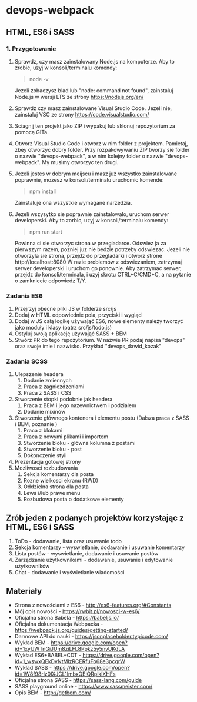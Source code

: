# devops-webpack

## HTML, ES6 i SASS

### 1. Przygotowanie
1. Sprawdz, czy masz zainstalowany Node.js na komputerze. Aby to zrobic, uzyj w konsoli/terminalu komendy:

    > node -v

    Jezeli zobaczysz blad lub "node: command not found", zainstaluj Node.js w wersji LTS ze strony https://nodejs.org/en/
2. Sprawdz czy masz zainstalowane Visual Studio Code. Jezeli nie, zainstaluj VSC ze strony https://code.visualstudio.com/
3. Sciagnij ten projekt jako ZIP i wypakuj lub sklonuj repozytorium za pomocą GITa.
4. Otworz Visual Studio Code i otworz w nim folder z projektem. Pamietaj, zbey otworzyc dobry folder. Przy rozpakowywaniu ZIP tworzy sie folder o nazwie "devops-webpack", a w nim kolejny folder o nazwie "devops-webpack". My musimy otworzyc ten drugi.
5. Jezeli jestes w dobrym meijscu i masz juz wszystko zainstalowane poprawnie, mozesz w konsoli/terminalu uruchomic komende:

    > npm install

    Zainstaluje ona wszystkie wymagane narzedzia.
6. Jezeli wszysytko sie poprawnie zainstalowalo, uruchom serwer developerski. Aby to zorbic, uzyj w konsoli/terminalu komendy:

    > npm run start

    Powinna ci sie otworzyc strona w przegladarce. Odswiez ja za pierwszym razem, pozniej juz nie bedzie potrzeby odswiezac.
    Jezeli nie otworzyla sie strona, przejdz do przegladarki i otworz strone http://localhost:8080
    W razie problemów z odswiezaniem, zatrzymaj serwer developerski i uruchom go ponownie. Aby zatrzymac serwer, przejdz do konsoli/terminala, i uzyj skrotu CTRL+C/CMD+C, a na pytanie o zamkniecie odpowiedz T/Y. 

### Zadania ES6

1. Przejrzyj obecne pliki JS w folderze src/js
2. Dodaj w HTML odpowiednie pola, przyciski i wygląd
3. Dodaj w JS całą logikę używająć ES6, nowe elementy należy tworzyć jako moduły i klasy (patrz src/js/todo.js)
4. Ostyluj swoją aplikację używająć SASS + BEM
5. Stwórz PR do tego repozytorium. W nazwie PR podaj napisa "devops" oraz swoje imie i nazwisko. Przykład "devops_dawid_kozak"

### Zadania SCSS

1. Ulepszenie headera
    1. Dodanie zmiennych
    2. Praca z zagniezdzeniami
    3. Praca z SASS i CSS
2. Stworzenie stopki podobnie jak headera
    1. Praca z BEM i jego nazewnictwem i podzialem
    2. Dodanie mixinów
3. Stworzenie głównego kontenera i elementu postu (Dalsza praca z SASS i BEM, poznanie )
    1. Praca z blokami
    2. Praca z nowymi plikami i importem
    3. Stworzenie bloku - główna kolumna z postami
    4. Stworzenie bloku - post
    5. Dokonczenie styli
4. Prezentacja gotowej strony
5. Mozliwosci rozbudowania
    1. Sekcja komentarzy dla posta
    2. Rozne wielkosci ekranu (RWD)
    3. Oddzielna strona dla posta
    4. Lewa i/lub prawe menu
    5. Rozbudowa posta o dodatkowe elementy

## Zrób jeden z podanych projektów korzystając z HTML, ES6 i SASS

1. ToDo - dodawanie, lista oraz usuwanie todo
2. Sekcja komentarzy - wyswietlanie, dodawanie i usuwanie komentarzy
3. Lista postów - wyswietlanie, dodawanie i usuwanie postów
4. Zarządzanie użytkownikami - dodawanie, usuwanie i edytowanie użytkowników
5. Chat - dodawanie i wyświetlanie wiadomości

## Materiały
- Strona z nowościami z ES6 - http://es6-features.org/#Constants
- Mój opis nowości - https://rwbit.pl/nowosci-w-es6/
- Oficjalna strona Babela - https://babeljs.io/
- Oficjalna dokumentacja Webpacka - https://webpack.js.org/guides/getting-started/
- Darmowe API do nauki - https://jsonplaceholder.typicode.com/
- Wykład BEM - https://drive.google.com/open?id=1xyUWTnGiJUm8ziLFL8Ppkz5y5nvUKdLA
- Wykład ES6+BABEL+CDT - https://drive.google.com/open?id=1_wswxQEkDvNtMlzRCERfuFo68e3pcqrW
- Wykład SASS - https://drive.google.com/open?id=1W8f98rlz0lXJCL1lmbxQElQRpiklXHFs
- Oficjalna strona SASS - https://sass-lang.com/guide
- SASS playground online - https://www.sassmeister.com/
- Opis BEM - http://getbem.com/